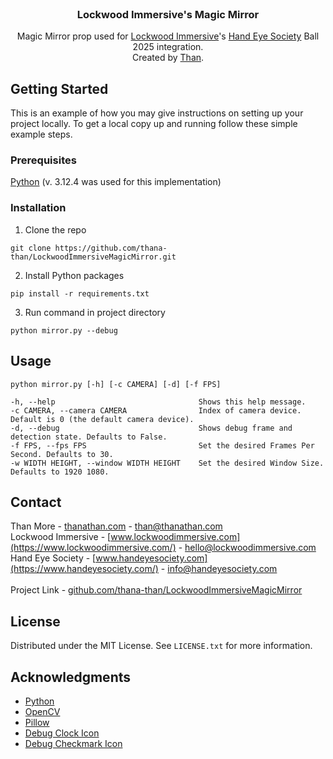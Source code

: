 <br />
<div align="center">
  <h3 align="center">Lockwood Immersive's Magic Mirror</h3>

  <p align="center">
    Magic Mirror prop used for <a href="https://www.lockwoodimmersive.com/">Lockwood Immersive</a>'s <a href="https://www.handeyesociety.com/">Hand Eye Society</a> Ball 2025 integration.
    <br/>
    Created by <a href="https://thanathan.com">Than</a>.
  </p>
</div>

## Getting Started

This is an example of how you may give instructions on setting up your project locally.
To get a local copy up and running follow these simple example steps.

### Prerequisites

<a href="https://www.python.org/downloads/release/python-3124/">Python</a> (v. 3.12.4 was used for this implementation)

### Installation

1. Clone the repo
```
git clone https://github.com/thana-than/LockwoodImmersiveMagicMirror.git
```
2. Install Python packages
```
pip install -r requirements.txt
```
3. Run command in project directory
```
python mirror.py --debug
```
   
## Usage
   ```
   python mirror.py [-h] [-c CAMERA] [-d] [-f FPS]

  -h, --help                                Shows this help message.
  -c CAMERA, --camera CAMERA                Index of camera device. Default is 0 (the default camera device).
  -d, --debug                               Shows debug frame and detection state. Defaults to False.
  -f FPS, --fps FPS                         Set the desired Frames Per Second. Defaults to 30.
  -w WIDTH HEIGHT, --window WIDTH HEIGHT    Set the desired Window Size. Defaults to 1920 1080.
   ```
## Contact

Than More - [thanathan.com](https://thanathan.com/) - than@thanathan.com
<br/>
Lockwood Immersive - [www.lockwoodimmersive.com](https://www.lockwoodimmersive.com/) - hello@lockwoodimmersive.com
<br/>
Hand Eye Society - [www.handeyesociety.com](https://www.handeyesociety.com/) - info@handeyesociety.com
<br/><br/>
Project Link - [github.com/thana-than/LockwoodImmersiveMagicMirror](https://github.com/thana-than/LockwoodImmersiveMagicMirror)

## License

Distributed under the MIT License. See `LICENSE.txt` for more information.

## Acknowledgments

* [Python](https://www.python.org/)
* [OpenCV](https://opencv.org/)
* [Pillow](https://pillow.readthedocs.io/)
* [Debug Clock Icon](https://www.flaticon.com/free-icon/clock_2838590?term=clock&page=1&position=32&origin=search&related_id=2838590)
* [Debug Checkmark Icon](https://www.flaticon.com/free-icon/check_14090371?term=check+mark&page=1&position=6&origin=tag&related_id=14090371)
